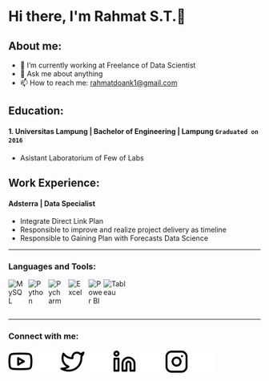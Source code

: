# Hi there, I'm Rahmat S.T.👋
## About me:
- 🔭 I’m currently working at Freelance of Data Scientist
- 💬 Ask me about anything
- 📫 How to reach me: rahmatdoank1@gmail.com

## Education:

#### 1. Universitas Lampung | Bachelor of Engineering | Lampung `Graduated on 2016`
   - Asistant Laboratorium of Few of Labs

## Work Experience:
#### Adsterra | Data Specialist
   - Integrate Direct Link Plan
   - Responsible to improve and realize project delivery as timeline
   - Responsible to Gaining Plan with Forecasts Data Science
---

### Languages and Tools:

[<img align="left" alt="MySQL" width="30px" src="https://cdn.jsdelivr.net/gh/devicons/devicon/icons/mysql/mysql-original.svg" style="padding-right:10px;" />][webdev]
[<img align="left" alt="Python" width="30px" src="https://upload.wikimedia.org/wikipedia/commons/thumb/c/c3/Python-logo-notext.svg/110px-Python-logo-notext.svg.png?20100317150552" style="padding-right:10px;" />][webdev]&nbsp;&nbsp;
[<img align="left" alt="Pycharm" width="30px" src="https://upload.wikimedia.org/wikipedia/commons/thumb/1/1d/PyCharm_Icon.svg/220px-PyCharm_Icon.svg.png" style="padding-right:10px;" />][webdev]
[<img align="left" alt="Excel" width="30px" src="https://is2-ssl.mzstatic.com/image/thumb/Purple126/v4/a8/fd/5a/a8fd5a84-c6f1-355f-3b9f-6e86598efaa3/XCEL.png/1200x630bb.png" style="padding-right:10px;" />][webdev]&nbsp;&nbsp;
[<img align="left" alt="Power BI" width="30px" src="https://powerbi.microsoft.com/pictures/application-logos/svg/powerbi.svg" style="padding-right:0px;" />][webdev]
[<img align="left" alt="Tableau" width="50px" src="https://logos-world.net/wp-content/uploads/2021/10/Tableau-Symbol.png" style="padding-right:10px;" />][webdev]

<br />
<br />

---
### Connect with me:

[![website](./img/youtube-light.svg)][webdev]
[![website](./img/youtube-dark.svg)][webdev]
[![website](./img/twitter-light.svg)][webdev]
[![website](./img/twitter-dark.svg)][webdev]
[![website](./img/linkedin-light.svg)][webdev]
[![website](./img/linkedin-dark.svg)][webdev]
[![website](./img/instagram-light.svg)][webdev]
[![website](./img/instagram-dark.svg)][webdev]



[webdev]: https://github.com/rahmatdoank1

